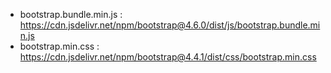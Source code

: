 * bootstrap.bundle.min.js :
  https://cdn.jsdelivr.net/npm/bootstrap@4.6.0/dist/js/bootstrap.bundle.min.js
* bootstrap.min.css :
  https://cdn.jsdelivr.net/npm/bootstrap@4.4.1/dist/css/bootstrap.min.css
